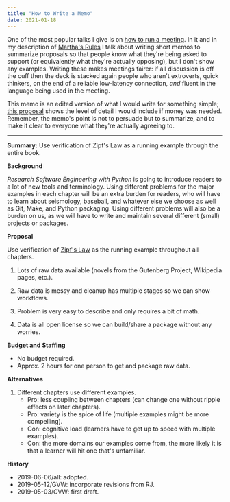 ```yaml
---
title: "How to Write a Memo"
date: 2021-01-18
---
```


One of the most popular talks I give is on [how to run a meeting](https://www.youtube.com/watch?v=5f3-q9SzkeE).
In it and in my description of [Martha's Rules](@root/2019/06/13/marthas-rules/)
I talk about writing short memos to summarize proposals so that people know what they're being asked to support
(or equivalently what they're actually opposing),
but I don't show any examples.
Writing these makes meetings fairer:
if all discussion is off the cuff
then the deck is stacked again people who aren't extroverts,
quick thinkers,
on the end of a reliable low-latency connection,
*and* fluent in the language being used in the meeting.

This memo is an edited version of what I would write for something simple;
[this proposal](@root/ideas/#what-i-would-organize-if-i-still-organized-things)
shows the level of detail I would include if money was needed.
Remember,
the memo's point is not to persuade but to summarize,
and to make it clear to everyone what they're actually agreeing to.

----

**Summary:** Use verification of Zipf's Law as a running example through the entire book.

**Background**

*Research Software Engineering with Python* is going to introduce readers to a lot of new tools and terminology.
Using different problems for the major examples in each chapter will be an extra burden for readers,
who will have to learn about seismology, baseball, and whatever else we choose
as well as Git, Make, and Python packaging.
Using different problems will also be a burden on us,
as we will have to write and maintain several different (small) projects or packages.

**Proposal**

Use verification of [Zipf's Law](https://en.wikipedia.org/wiki/Zipf%27s_law) as the running example throughout all chapters.

1.  Lots of raw data available (novels from the Gutenberg Project, Wikipedia pages, etc.).

2.  Raw data is messy and cleanup has multiple stages so we can show workflows.

3.  Problem is very easy to describe and only requires a bit of math.

4.  Data is all open license so we can build/share a package without any worries.

**Budget and Staffing**

-   No budget required.
-   Approx. 2 hours for one person to get and package raw data.

**Alternatives**

1.  Different chapters use different examples.
    -   Pro: less coupling between chapters (can change one without ripple effects on later chapters).
    -   Pro: variety is the spice of life (multiple examples might be more compelling).
    -   Con: cognitive load (learners have to get up to speed with multiple examples).
    -   Con: the more domains our examples come from, the more likely it is that a learner will hit one that's unfamiliar.

**History**

-   2019-06-06/all: adopted.
-   2019-05-12/GVW: incorporate revisions from RJ.
-   2019-05-03/GVW: first draft.
